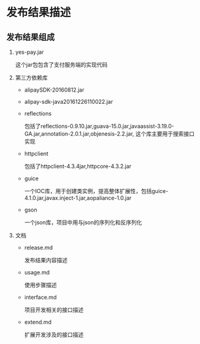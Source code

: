 # 发布结果描述

## 发布结果组成

1. yes-pay.jar

   这个jar包包含了支付服务端的实现代码

2. 第三方依赖库

    * alipaySDK-20160812.jar
    * alipay-sdk-java20161226110022.jar
    * reflections

        包括了reflections-0.9.10.jar,guava-15.0.jar,javaassist-3.19.0-GA.jar,annotation-2.0.1.jar,objenesis-2.2.jar,
        这个库主要用于搜索接口实现

    * httpclient

      包括了httpclient-4.3.4jar,httpcore-4.3.2.jar

    * guice

        一个IOC库，用于创建类实例，提高整体扩展性，包括guice-4.1.0.jar,javax.inject-1.jar,aopaliance-1.0.jar

    * gson

        一个json库，项目中用与json的序列化和反序列化

3. 文档

    * release.md

        发布结果内容描述

    * usage.md

        使用步骤描述

    * interface.md

        项目开发相关的接口描述
        
    * extend.md

        扩展开发涉及的接口描述

